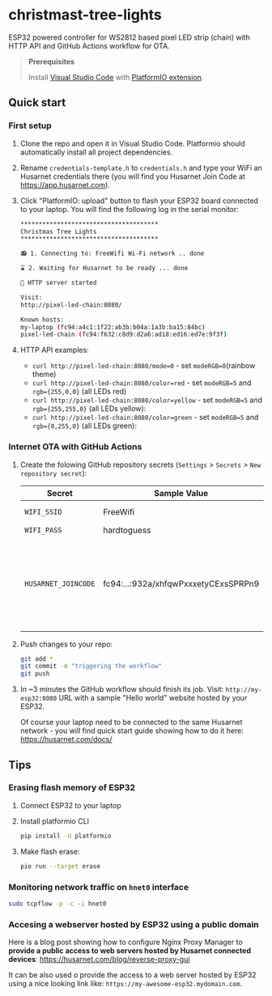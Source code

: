 # christmast-tree-lights

ESP32 powered controller for WS2812 based pixel LED strip (chain) with HTTP API and GitHub Actions workflow for OTA.

> **Prerequisites** 
>
> Install [Visual Studio Code](https://code.visualstudio.com/) with [PlatformIO extension](https://platformio.org/install/ide?install=vscode).

## Quick start

### First setup

1. Clone the repo and open it in Visual Studio Code. Platformio should automatically install all project dependencies.

2. Rename `credentials-template.h` to `credentials.h` and type your WiFi an Husarnet credentials there (you will find you Husarnet Join Code at https://app.husarnet.com).

4. Click "PlatformIO: upload" button to flash your ESP32 board connected to your laptop. You will find the following log in the serial monitor:

    ```bash
    **************************************
    Christmas Tree Lights
    **************************************
    
    📻 1. Connecting to: FreeWifi Wi-Fi network .. done

    ⌛ 2. Waiting for Husarnet to be ready ... done

    🚀 HTTP server started

    Visit:
    http://pixel-led-chain:8080/

    Known hosts:
    my-laptop (fc94:a4c1:1f22:ab3b:b04a:1a3b:ba15:84bc)
    pixel-led-chain (fc94:f632:c8d9:d2a6:ad18:ed16:ed7e:9f3f)
    ```

5. HTTP API examples:

    - `curl http://pixel-led-chain:8080/mode=0` - set `modeRGB=0`(rainbow theme)
    - `curl http://pixel-led-chain:8080/color=red` - set `modeRGB=5` and `rgb={255,0,0}` (all LEDs red)
    - `curl http://pixel-led-chain:8080/color=yellow` - set `modeRGB=5` and `rgb={255,255,0}` (all LEDs yellow):
    - `curl http://pixel-led-chain:8080/color=green` - set `modeRGB=5` and `rgb={0,255,0}` (all LEDs green):


### Internet OTA with GitHub Actions

1. Create the folowing GitHub repository secrets (`Settings` > `Secrets` > `New repository secret`):

    | Secret | Sample Value | Desription |
    | - | - | - |
    | `WIFI_SSID` | FreeWifi | just your WiFi network name |
    | `WIFI_PASS` | hardtoguess | ... and password |
    | `HUSARNET_JOINCODE` | fc94:...:932a/xhfqwPxxxetyCExsSPRPn9 | find your own **secret** Join Code at your user account at https://app/husarnet.com > `choosen network` >  `add element` button. Anyone with this Join Code can connect to your Husarnet network |

2. Push changes to your repo:

    ```bash
    git add *
    git commit -m "triggering the workflow"
    git push
    ```

3. In ~3 minutes the GitHub workflow should finish its job. Visit: `http://my-esp32:8080` URL with a sample "Hello world" website hosted by your ESP32.


    Of course your laptop need to be connected to the same Husarnet network - you will find quick start guide showing how to do it here: https://husarnet.com/docs/


## Tips

### Erasing flash memory of ESP32

1. Connect ESP32 to your laptop

2. Install platformio CLI

    ```bash
    pip install -U platformio
    ```

3. Make flash erase:

    ```bash
    pio run --target erase
    ```

### Monitoring network traffic on `hnet0` interface

```bash
sudo tcpflow -p -c -i hnet0
```

### Accesing a webserver hosted by ESP32 using a public domain

Here is a blog post showing how to configure Nginx Proxy Manager to **provide a public access to web servers hosted by Husarnet connected devices**: https://husarnet.com/blog/reverse-proxy-gui

It can be also used  o provide the access to a web server hosted by ESP32 using a nice looking link like: `https://my-awesome-esp32.mydomain.com`.